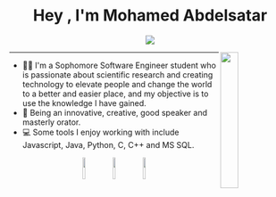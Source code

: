 <h1 align="center"> Hey , I'm Mohamed Abdelsatar </h1>

<p align="center">
    <a href="https://www.linkedin.com/in/mohamedabdelsatar"><img src="https://img.shields.io/badge/linkedin-%230177B5?style=flat&logo=linkedin&logoColor=white"/></a>
</p>
  <img src="https://github.com/mohamedabusrea/mohamedabusrea/blob/master/profile-img.png" align="right" width="25%"/>
<hr>

- 👨‍💻 I'm a Sophomore Software Engineer student who is passionate about scientific research and creating technology to elevate people and change the world to a better and easier place, and my objective is to use the knowledge I have gained.
- 🎤 Being an innovative, creative, good speaker and masterly orator. 
- 💻 Some tools I enjoy working with include Javascript, Java, Python, C, C++ and MS SQL.
<div align="center"
<code><img width="10%" src="https://www.vectorlogo.zone/logos/javascript/javascript-ar21.svg"></code>
<code><img width="10%" src="https://www.vectorlogo.zone/logos/java/java-ar21.svg"></code>
<code><img width="10%" src="https://www.vectorlogo.zone/logos/python/python-ar21.svg"></code>
</div>
<br><br>

